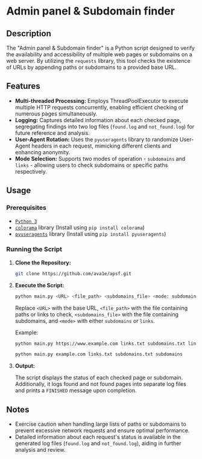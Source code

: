 # Admin panel & Subdomain finder

## Description

The "Admin panel & Subdomain finder" is a Python script designed to verify the availability and accessibility of multiple web pages or subdomains on a web server. By utilizing the `requests` library, this tool checks the existence of URLs by appending paths or subdomains to a provided base URL.

## Features

- **Multi-threaded Processing:** Employs ThreadPoolExecutor to execute multiple HTTP requests concurrently, enabling efficient checking of numerous pages simultaneously.
- **Logging:** Captures detailed information about each checked page, segregating findings into two log files (`found.log` and `not_found.log`) for future reference and analysis.
- **User-Agent Rotation:** Uses the `pyuseragents` library to randomize User-Agent headers in each request, mimicking different clients and enhancing anonymity.
- **Mode Selection:** Supports two modes of operation - `subdomains` and `links` - allowing users to check subdomains or specific paths respectively.

## Usage

### Prerequisites
- [`Python 3`](https://www.python.org/downloads/)
- [`colorama`](https://pypi.org/project/colorama/) library (Install using `pip install colorama`)
- [`pyuseragents`](https://pypi.org/project/pyuseragents/) library (Install using `pip install pyuseragents`)

### Running the Script

1. **Clone the Repository:**

    ```bash
    git clone https://github.com/ava1e/apsf.git
    ```

2. **Execute the Script:**

    ```bash
    python main.py <URL> <file_path> <subdomains_file> <mode: subdomains/links>
    ```

    Replace `<URL>` with the base URL, `<file_path>` with the file containing paths or links to check, `<subdomains_file>` with the file containing subdomains, and `<mode>` with either `subdomains` or `links`.

    Example:
    ```bash
    python main.py https://www.example.com links.txt subdomains.txt links
    
    python main.py example.com links.txt subdomains.txt subdomains
    ```

3. **Output:**

    The script displays the status of each checked page or subdomain. Additionally, it logs found and not found pages into separate log files and prints a `FINISHED` message upon completion.

## Notes

- Exercise caution when handling large lists of paths or subdomains to prevent excessive network requests and ensure optimal performance.
- Detailed information about each request's status is available in the generated log files (`found.log` and `not_found.log`), aiding in further analysis and review.
